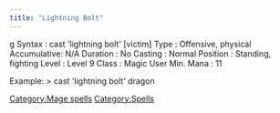 ```yaml
---
title: "Lightning Bolt"
---
```


<nowiki>g Syntax : cast 'lightning bolt' \[victim\] Type : Offensive,
physical Accumulative: N/A Duration : No Casting : Normal Position :
Standing, fighting Level : Level 9 Class : Magic User Min. Mana : 11

</pre>

Example: \> cast 'lightning bolt' dragon

[Category:Mage spells](Category:Mage_spells "wikilink")
[Category:Spells](Category:Spells "wikilink")